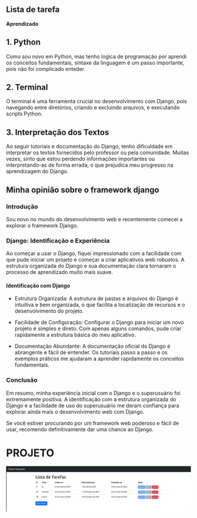 ## **Lista de tarefa**
**Aprendizado**
## **1. Python**
Como sou novo em Python, mas tenho logica de programação por aprendi os  conceitos fundamentais, sintaxe da linguagem é um passo importante, pois não foi complicado enteder.

## **2. Terminal**
O terminal é uma ferramenta crucial no desenvolvimento com Django, pois  navegando entre diretórios, criando e excluindo arquivos, e executando scripts Python.

## **3. Interpretação dos Textos**
Ao seguir tutoriais e documentação do Django, tenho dificuldade em interpretar os textos fornecidos pelo professor ou pela comunidade. Muitas vezes, sinto que estou perdendo informações importantes ou interpretando-as de forma errada, o que prejudica meu progresso na aprendizagem do Django.
## **Minha opinião sobre o framework django**
### Introdução

Sou novo no mundo do desenvolvimento web e recentemente comecei a explorar o framework Django. 

### Django: Identificação e Experiência
Ao começar a usar o Django, fiquei impressionado com a facilidade com que pude iniciar um projeto e começar a criar aplicativos web robustos. A estrutura organizada do Django e sua documentação clara tornaram o processo de aprendizado muito mais suave.

#### Identificação com Django
- Estrutura Organizada: A estrutura de pastas e arquivos do Django é intuitiva e bem organizada, o que facilita a localização de recursos e o desenvolvimento do projeto.
  
- Facilidade de Configuração: Configurar o Django para iniciar um novo projeto é simples e direto. Com apenas alguns comandos, pude criar rapidamente a estrutura básica do meu aplicativo.
  
- Documentação Abundante: A documentação oficial do Django é abrangente e fácil de entender. Os tutoriais passo a passo e os exemplos práticos me ajudaram a aprender rapidamente os conceitos fundamentais.

### Conclusão
Em resumo, minha experiência inicial com o Django e o superusuário foi extremamente positiva. A identificação com a estrutura organizada do Django e a facilidade de uso do superusuário me deram confiança para explorar ainda mais o desenvolvimento web com Django.

Se você estiver procurando por um framework web poderoso e fácil de usar, recomendo definitivamente dar uma chance ao Django.


# **PROJETO** #

![](https://github.com/verissimo69/Projeto-Integrador/blob/main/Captura%20de%20tela%20de%202024-06-25%2017-43-35.png)
